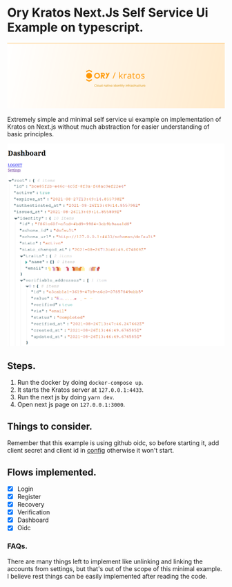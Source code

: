 # Ory Kratos Next.Js Self Service Ui Example on typescript.

![kratos](public/kratosLogo.svg)

Extremely simple and minimal self service ui example on implementation of Kratos on Next.js without much abstraction for easier understanding of basic principles.

![sample](public/kratosMe.png)

## Steps.

1. Run the docker by doing `docker-compose up`.
2. It starts the Kratos server at `127.0.0.1:4433`.
3. Run the next js by doing `yarn dev`.
4. Open next js page on `127.0.0.1:3000`.

## Things to consider.

Remember that this example is using github oidc, so before starting it, add client secret and client id in [config](/config/kratos.yml) otherwise it won't start.

## Flows implemented.

- [x] Login
- [x] Register
- [x] Recovery
- [x] Verification
- [x] Dashboard
- [x] Oidc

### FAQs.

There are many things left to implement like unlinking and linking the accounts from settings, but that's out of the scope of this minimal example. I believe rest things can be easily implemented after reading the code.
